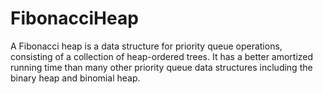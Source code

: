 # FibonacciHeap
A Fibonacci heap is a data structure for priority queue operations, consisting of a collection of heap-ordered trees. It has a better amortized running time than many other priority queue data structures including the binary heap and binomial heap.
